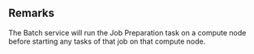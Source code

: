 ## Remarks  
 The Batch service will run the Job Preparation task on a compute node before starting any tasks of that job on              that compute node.